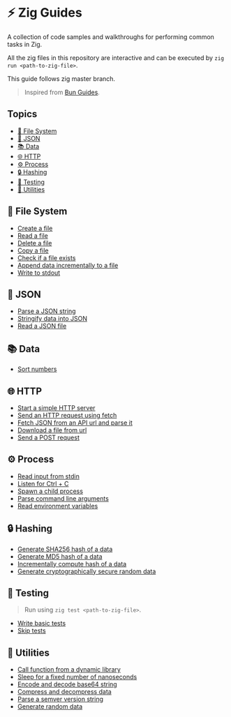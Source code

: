 # ⚡ Zig Guides
A collection of code samples and walkthroughs for performing common tasks in Zig.

All the zig files in this repository are interactive and can be executed by `zig run <path-to-zig-file>`.

This guide follows zig master branch.

> Inspired from [Bun Guides](https://bun.sh/guides).



## Topics

- [📂 File System](#-file-system)
- [📄 JSON](#-json)
- [📚 Data](#-data)
- [🌐 HTTP](#-http)
- [⚙️ Process](#%EF%B8%8F-process)
- [🔒 Hashing](#-hashing)
- [🧪 Testing](#-testing)
- [🧰 Utilities](#-utilities)



## 📂 File System

- [Create a file](https://github.com/tr1ckydev/zig-guides/blob/main/guides/filesystem/create_a_file.zig)
- [Read a file](https://github.com/tr1ckydev/zig-guides/blob/main/guides/filesystem/read_a_file.zig)
- [Delete a file](https://github.com/tr1ckydev/zig-guides/blob/main/guides/filesystem/delete_a_file.zig)
- [Copy a file](https://github.com/tr1ckydev/zig-guides/blob/main/guides/filesystem/copy_a_file.zig)
- [Check if a file exists](https://github.com/tr1ckydev/zig-guides/blob/main/guides/filesystem/check_if_a_file_exists.zig)
- [Append data incrementally to a file](https://github.com/tr1ckydev/zig-guides/blob/main/guides/filesystem/append_data_incrementally.zig)
- [Write to stdout](https://github.com/tr1ckydev/zig-guides/blob/main/guides/filesystem/write_to_stdout.zig)



## 📄 JSON

- [Parse a JSON string](https://github.com/tr1ckydev/zig-guides/blob/main/guides/json/parse_a_json_string.zig)
- [Stringify data into JSON](https://github.com/tr1ckydev/zig-guides/blob/main/guides/json/stringify_data_into_json.zig)
- [Read a JSON file](https://github.com/tr1ckydev/zig-guides/blob/main/guides/json/read_a_json_file.zig)



## 📚 Data

- [Sort numbers](https://github.com/tr1ckydev/zig-guides/blob/main/guides/data/sort_numbers.zig)



## 🌐 HTTP

- [Start a simple HTTP server](https://github.com/tr1ckydev/zig-guides/blob/main/guides/http/start_a_simple_http_server.zig)
- [Send an HTTP request using fetch](https://github.com/tr1ckydev/zig-guides/blob/main/guides/http/send_http_request_using_fetch.zig)
- [Fetch JSON from an API url and parse it](https://github.com/tr1ckydev/zig-guides/blob/main/guides/http/fetch_json_api_and_parse.zig)
- [Download a file from url](https://github.com/tr1ckydev/zig-guides/blob/main/guides/http/download_a_file_from_url.zig)
- [Send a POST request](https://github.com/tr1ckydev/zig-guides/blob/main/guides/http/send_http_post_request.zig)



## ⚙️ Process

- [Read input from stdin](https://github.com/tr1ckydev/zig-guides/blob/main/guides/process/read_input_from_stdin.zig)
- [Listen for Ctrl + C](https://github.com/tr1ckydev/zig-guides/blob/main/guides/process/listen_for_ctrl_c.zig)
- [Spawn a child process](https://github.com/tr1ckydev/zig-guides/blob/main/guides/process/spawn_a_child_process.zig)
- [Parse command line arguments](https://github.com/tr1ckydev/zig-guides/blob/main/guides/process/parse_command_line_arguments.zig)
- [Read environment variables](https://github.com/tr1ckydev/zig-guides/blob/main/guides/process/read_environment_variables.zig)



## 🔒 Hashing

- [Generate SHA256 hash of a data](https://github.com/tr1ckydev/zig-guides/blob/main/guides/hashing/generate_sha256.zig)
- [Generate MD5 hash of a data](https://github.com/tr1ckydev/zig-guides/blob/main/guides/hashing/generate_md5.zig)
- [Incrementally compute hash of a data](https://github.com/tr1ckydev/zig-guides/blob/main/guides/hashing/incrementally_hash.zig)
- [Generate cryptographically secure random data](https://github.com/tr1ckydev/zig-guides/blob/main/guides/hashing/generate_secure_random_data.zig)



## 🧪 Testing

> Run using `zig test <path-to-zig-file>`.

- [Write basic tests](https://github.com/tr1ckydev/zig-guides/blob/main/guides/testing/write_basic_tests.zig)
- [Skip tests](https://github.com/tr1ckydev/zig-guides/blob/main/guides/testing/write_basic_tests.zig#L19C14)



## 🧰 Utilities

- [Call function from a dynamic library](https://github.com/tr1ckydev/zig-guides/blob/main/guides/utilities/call_function_from_dynlib.zig)
- [Sleep for a fixed number of nanoseconds](https://github.com/tr1ckydev/zig-guides/blob/main/guides/utilities/sleep_for_fixed_nanoseconds.zig)
- [Encode and decode base64 string](https://github.com/tr1ckydev/zig-guides/blob/main/guides/utilities/encode_decode_base64.zig)
- [Compress and decompress data](https://github.com/tr1ckydev/zig-guides/blob/main/guides/utilities/compress_and_decompress.zig)
- [Parse a semver version string](https://github.com/tr1ckydev/zig-guides/blob/main/guides/utilities/parse_a_semver_string.zig)
- [Generate random data](https://github.com/tr1ckydev/zig-guides/blob/main/guides/utilities/generate_random_data.zig)